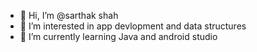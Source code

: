 - 👋 Hi, I’m @sarthak shah
- 👀 I’m interested in app devlopment and data structures
- 🌱 I’m currently learning Java and android studio
<!---
sarthakshah65/sarthakshah65 is a ✨ special ✨ repository because its `README.md` (this file) appears on your GitHub profile.
You can click the Preview link to take a look at your changes.
--->
